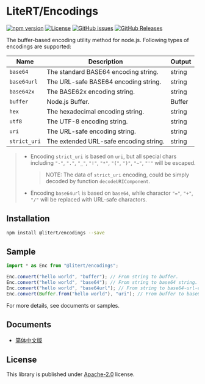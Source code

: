 # LiteRT/Encodings

[![npm version](https://img.shields.io/npm/v/@litert/encodings.svg?colorB=brightgreen)](https://www.npmjs.com/package/@litert/encodings "Stable Version")
[![License](https://img.shields.io/npm/l/@litert/encodings.svg?maxAge=2592000?style=plastic)](https://github.com/litert/encodings/blob/master/LICENSE)
[![GitHub issues](https://img.shields.io/github/issues/litert/encodings.js.svg)](https://github.com/litert/encodings.js/issues)
[![GitHub Releases](https://img.shields.io/github/release/litert/encodings.js.svg)](https://github.com/litert/encodings.js/releases "Stable Release")

The buffer-based encoding utility method for node.js.
Following types of encodings are supported:

Name         | Description                                | Output
-------------|--------------------------------------------|---------
`base64`     | The standard BASE64 encoding string.       | string
`base64url`  | The URL-safe BASE64 encoding string.       | string
`base642x`   | The BASE62x encoding string.               | string
`buffer`     | Node.js Buffer.                            | Buffer
`hex`        | The hexadecimal encoding string.           | string
`utf8`       | The UTF-8 encoding string.                 | string
`uri`        | The URL-safe encoding string.              | string
`strict_uri` | The extended URL-safe encoding string.     | string

> - Encoding `strict_uri` is based on `uri`, but all special chars including
> `"-"`, `"."`, `"_"`, `"!"`, `"*"`, `"("`, `")"`, `"~"`, `"'"`
> will be escaped.
>
>   > NOTE: The data of `strict_uri` encoding, could be simply decoded by
>   > function `decodeURIComponent`.
>
> - Encoding `base64url` is based on `base64`, while charactor 
> `"="`, `"+"`, `"/"`
> will be replaced with URL-safe charactors.
>


## Installation

```sh
npm install @litert/encodings --save
```

## Sample

```ts
import * as Enc from "@litert/encodings";

Enc.convert("hello world", "buffer"); // From string to buffer.
Enc.convert("hello world", "base64"); // From string to base64 string.
Enc.convert("hello world", "base64url"); // From string to base64-url-escaped.
Enc.convert(Buffer.from("hello world"), "uri"); // From buffer to base64-url-escaped.
```

For more details, see documents or samples.

## Documents

- [简体中文版](./docs/zh-CN/README.md)

## License

This library is published under [Apache-2.0](./LICENSE) license.
